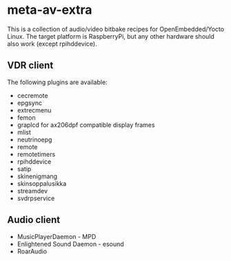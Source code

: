 meta-av-extra
=============

This is a collection of audio/video bitbake recipes for OpenEmbedded/Yocto Linux. The target platform is RaspberryPi, but any other hardware should also work (except rpihddevice).

VDR client
----------

The following plugins are available:

* cecremote
* epgsync
* extrecmenu
* femon
* graplcd for ax206dpf compatible display frames
* mlist
* neutrinoepg
* remote
* remotetimers
* rpihddevice
* satip
* skinenigmang
* skinsoppalusikka 
* streamdev
* svdrpservice

Audio client
------------

* MusicPlayerDaemon - MPD
* Enlightened Sound Daemon - esound 
* RoarAudio
